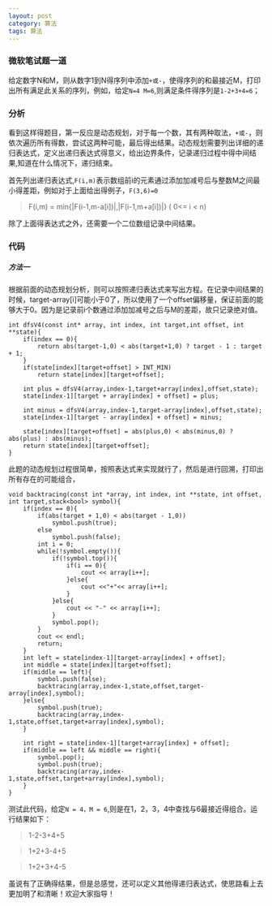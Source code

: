 ```yaml
---
layout: post
category: 算法 
tags: 算法
---
```


### 微软笔试题一道

给定数字N和M，则从数字1到N得序列中添加`+或-`，使得序列的和最接近M，打印出所有满足此关系的序列，例如，给定`N=4 M=6`,则满足条件得序列是`1-2+3+4=6`；

### 分析

看到这样得题目，第一反应是动态规划，对于每一个数，其有两种取法，`+或-`，则依次遍历所有得数，尝试这两种可能，最后得出结果。动态规划需要列出详细的递归表达式，定义出递归表达式得意义，给出边界条件，记录递归过程中得中间结果,知道在什么情况下，递归结束。

首先列出递归表达式,`F(i,m)`表示数组前i的元素通过添加加减号后与整数M之间最小得差距，例如对于上面给出得例子，`F(3,6)=0`
> F(i,m) = min{|F(i-1,m-a[i])|,|F(i-1,m+a[i])|} ( 0<= i < n)

除了上面得表达式之外，还需要一个二位数组记录中间结果。

### 代码

##### 方法一

根据前面的动态规划分析，则可以按照递归表达式来写出方程。在记录中间结果的时候，target-array[i]可能小于0了，所以使用了一个offset偏移量，保证前面的能够大于0。因为是记录前i个数通过添加加减号之后与M的差距，故只记录绝对值。
      
    int dfsV4(const int* array, int index, int target,int offset, int **state){
        if(index == 0){
            return abs(target-1,0) < abs(target+1,0) ? target - 1 : target + 1;
        }
        if(state[index][target+offset] > INT_MIN)
            return state[index][target+offset];
    
        int plus = dfsV4(array,index-1,target+array[index],offset,state);
        state[index-1][target + array[index] + offset] = plus;

        int minus = dfsV4(array,index-1,target-array[index],offset,state);
        state[index-1][target - array[index] + offset] = minus;

        state[index][target+offset] = abs(plus,0) < abs(minus,0) ? abs(plus) : abs(minus); 
        return state[index][target+offset];
    }

此题的动态规划过程很简单，按照表达式来实现就行了，然后是进行回溯，打印出所有存在的可能组合，

    
    void backtracing(const int *array, int index, int **state, int offset, int target,stack<bool> symbol){
        if(index == 0){
            if(abs(target + 1,0) < abs(target - 1,0))
                symbol.push(true);
            else
                symbol.push(false);
            int i = 0;
            while(!symbol.empty()){
                if(!symbol.top()){
                    if(i == 0){
                        cout << array[i++];
                    }else{
                        cout <<"+"<< array[i++];
                    } 
                }else{
                    cout << "-" << array[i++];
                }
                symbol.pop();
            }
            cout << endl;
            return;
        }
        int left = state[index-1][target-array[index] + offset];
        int middle = state[index][target+offset];
        if(middle == left){
            symbol.push(false);
            backtracing(array,index-1,state,offset,target-array[index],symbol);
        }else{
            symbol.push(true);
            backtracing(array,index-1,state,offset,target+array[index],symbol);
        }

        int right = state[index-1][target+array[index] + offset];
        if(middle == left && middle == right){
            symbol.pop();
            symbol.push(true);
            backtracing(array,index-1,state,offset,target+array[index],symbol);
        }
    }

测试此代码，给定`N = 4，M = 6`,则是在1，2，3，4中查找与6最接近得组合。运行结果如下：

> 1-2-3+4+5

> 1+2+3-4+5

> 1+2+3+4-5

虽说有了正确得结果，但是总感觉，还可以定义其他得递归表达式，使思路看上去更加明了和清晰！欢迎大家指导！


